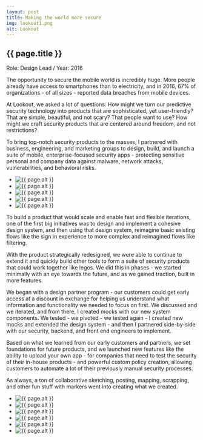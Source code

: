 ```yaml
---
layout: post
title: Making the world more secure
img: lookout1.png
alt: Lookout
---
```

<section>
  <h1>{{ page.title }}</h1>
  <p class="meta">Role: Design Lead <span class="lt">/</span> Year: 2016</p>
  <p>The opportunity to secure the mobile world is incredibly huge. More people already have access to smartphones than to electricity, and in 2016, 67% of organizations - of all sizes - reported data breaches from mobile devices.</p>
  <p>At Lookout, we asked a lot of questions. How might we turn our predictive security technology into products that are sophisticated, yet user-friendly? That are simple, beautiful, and not scary? That people want to use? How might we craft security products that are centered around freedom, and not restrictions?</p>
  <p>To bring top-notch security products to the masses, I partnered with business, engineering, and marketing groups to design, build, and launch a suite of mobile, enterprise-focused security apps - protecting sensitive personal and company data against malware, network attacks, vulnerabilities, and behavioral risks.</p>
</section>

<ul class="grid fade grid-full" id="grid-full">
  <li><img src="{{ site.url }}/img/work/lookout8.png" alt="{{ page.alt }}" /></li>
  <li><img src="{{ site.url }}/img/work/lookout16.png" alt="{{ page.alt }}" /></li>
  <li><img src="{{ site.url }}/img/work/lookout17.png" alt="{{ page.alt }}" /></li>
  <li><img src="{{ site.url }}/img/work/lookout18.png" alt="{{ page.alt }}" /></li>
  <li><img src="{{ site.url }}/img/work/lookout19.png" alt="{{ page.alt }}" /></li>
</ul>

<section>
  <p>To build a product that would scale and enable fast and flexible iterations, one of the first big initiatives was to design and implement a cohesive design system, and then using that design system, reimagine basic existing flows like the sign in experience to more complex and reimagined flows like filtering.</p>
  <p>With the product strategically redesigned, we were able to continue to extend it and quickly build other tools to form a suite of security products that could work together like legos. We did this in phases - we started minimally with an eye towards the future, and as we gained traction, built in more features.</p>
  <p>We began with a design partner program - our customers could get early access at a discount in exchange for helping us understand what information and functionality we needed to focus on first. We discussed and we iterated, and from there, I created mocks with our new system components. We tested - we pivoted - we tested again - I created new mocks and extended the design system - and then I partnered side-by-side with our security, backend, and front end engineers to implement.</p>
  <p>Based on what we learned from our early customers and partners, we set foundations for future products, and we launched new features like the ability to upload your own app - for companies that need to test the security of their in-house products - and powerful custom policy creation, allowing customers to automate a lot of their previously manual security processes.</p>
<p>As always, a ton of collaborative sketching, posting, mapping, scrapping, and other fun stuff with markers went into creating what we created.</p>
</section>

<ul class="grid fade" id="grid">
  <li><img src="{{ site.url }}/img/work/lookout2.jpg" alt="{{ page.alt }}" /></li>
  <li><img src="{{ site.url }}/img/work/lookout3.jpg" alt="{{ page.alt }}" /></li>
  <li><img src="{{ site.url }}/img/work/lookout5.jpg" alt="{{ page.alt }}" /></li>
  <li><img src="{{ site.url }}/img/work/lookout4.jpg" alt="{{ page.alt }}" /></li>
  <li><img src="{{ site.url }}/img/work/lookout7.jpg" alt="{{ page.alt }}" /></li>
  <li><img src="{{ site.url }}/img/work/lookout6.jpg" alt="{{ page.alt }}" /></li>
</ul>